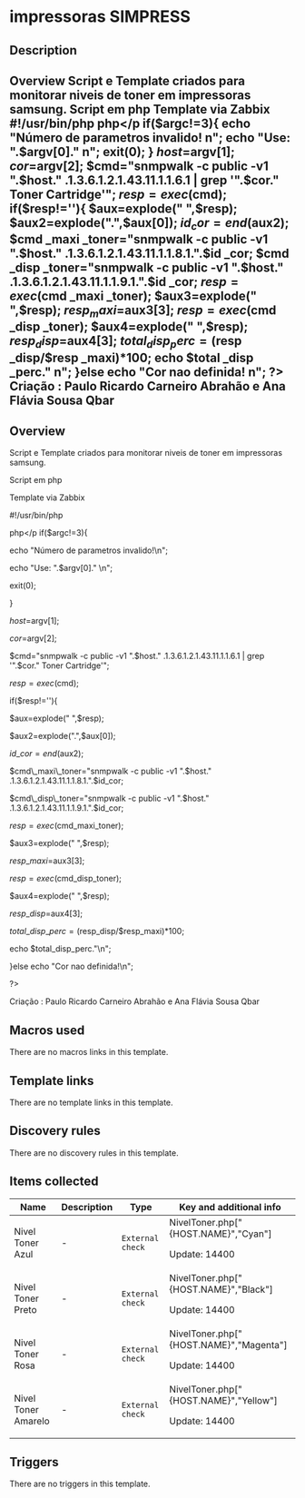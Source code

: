 # impressoras SIMPRESS

## Description

## Overview Script e Template criados para monitorar niveis de toner em impressoras samsung. Script em php Template via Zabbix #!/usr/bin/php php</p if($argc!=3){ echo "Número de parametros invalido! n"; echo "Use: ".$argv[0]." n"; exit(0); } $host=$argv[1]; $cor=$argv[2]; $cmd="snmpwalk -c public -v1 ".$host." .1.3.6.1.2.1.43.11.1.1.6.1 | grep '".$cor." Toner Cartridge'"; $resp=exec($cmd); if($resp!=''){ $aux=explode(" ",$resp); $aux2=explode(".",$aux[0]); $id _cor=end($aux2); $cmd _maxi _toner="snmpwalk -c public -v1 ".$host." .1.3.6.1.2.1.43.11.1.1.8.1.".$id _cor; $cmd _disp _toner="snmpwalk -c public -v1 ".$host." .1.3.6.1.2.1.43.11.1.1.9.1.".$id _cor; $resp=exec($cmd _maxi _toner); $aux3=explode(" ",$resp); $resp _maxi=$aux3[3]; $resp=exec($cmd _disp _toner); $aux4=explode(" ",$resp); $resp _disp=$aux4[3]; $total _disp _perc=($resp _disp/$resp _maxi)*100; echo $total _disp _perc." n"; }else echo "Cor nao definida! n"; ?> Criação : Paulo Ricardo Carneiro Abrahão e Ana Flávia Sousa Qbar 

## Overview

Script e Template criados para monitorar niveis de toner em impressoras samsung. 


Script em php


Template via Zabbix


 


#!/usr/bin/php


php</p
 if($argc!=3){


 echo "Número de parametros invalido!\n";


 echo "Use: ".$argv[0]."  \n";


 exit(0);


 }


 $host=$argv[1];


 $cor=$argv[2];


 $cmd="snmpwalk -c public -v1 ".$host." .1.3.6.1.2.1.43.11.1.1.6.1 | grep '".$cor." Toner Cartridge'";


 $resp=exec($cmd);


 if($resp!=''){


 $aux=explode(" ",$resp);


 $aux2=explode(".",$aux[0]);


 $id\_cor=end($aux2);


 $cmd\_maxi\_toner="snmpwalk -c public -v1 ".$host." .1.3.6.1.2.1.43.11.1.1.8.1.".$id\_cor;


 $cmd\_disp\_toner="snmpwalk -c public -v1 ".$host." .1.3.6.1.2.1.43.11.1.1.9.1.".$id\_cor;


 $resp=exec($cmd\_maxi\_toner);


 $aux3=explode(" ",$resp);


 $resp\_maxi=$aux3[3];


 $resp=exec($cmd\_disp\_toner);


 $aux4=explode(" ",$resp);


 $resp\_disp=$aux4[3];


 $total\_disp\_perc=($resp\_disp/$resp\_maxi)*100;


 echo $total\_disp\_perc."\n";


}else echo "Cor nao definida!\n";


?>


 


Criação : Paulo Ricardo Carneiro Abrahão e Ana Flávia Sousa Qbar 


 





## Macros used

There are no macros links in this template.

## Template links

There are no template links in this template.

## Discovery rules

There are no discovery rules in this template.

## Items collected

|Name|Description|Type|Key and additional info|
|----|-----------|----|----|
|Nivel Toner Azul|<p>-</p>|`External check`|NivelToner.php["{HOST.NAME}","Cyan"]<p>Update: 14400</p>|
|Nivel Toner Preto|<p>-</p>|`External check`|NivelToner.php["{HOST.NAME}","Black"]<p>Update: 14400</p>|
|Nivel Toner Rosa|<p>-</p>|`External check`|NivelToner.php["{HOST.NAME}","Magenta"]<p>Update: 14400</p>|
|Nivel Toner Amarelo|<p>-</p>|`External check`|NivelToner.php["{HOST.NAME}","Yellow"]<p>Update: 14400</p>|
## Triggers

There are no triggers in this template.

